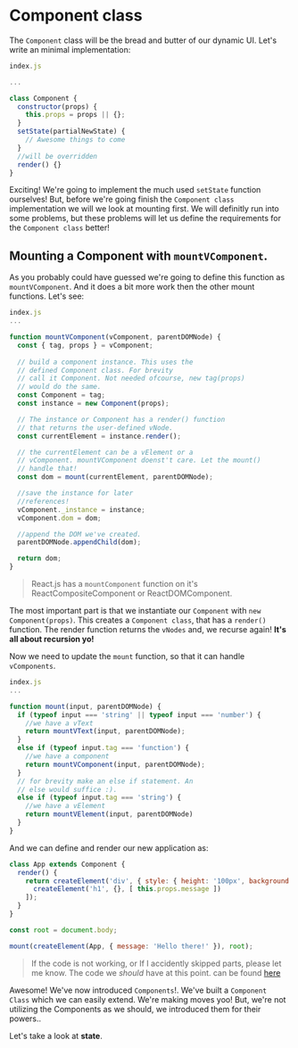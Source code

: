 # Component class

The `Component` class will be the bread and butter of our dynamic UI. Let's write an minimal 
implementation: 

```javascript
index.js

...

class Component {
  constructor(props) {
    this.props = props || {};
  }
  setState(partialNewState) {
    // Awesome things to come
  }
  //will be overridden
  render() {}
}

```

Exciting! We're going to implement the much used `setState` function ourselves! 
But, before we're going finish the `Component class` implementation we will we look at mounting first. 
We will definitly run into some problems, but these problems will 
let us define the requirements for the `Component class` better!

## Mounting a Component with `mountVComponent`.

As you probably could have guessed we're going to define 
this function as `mountVComponent`. And it does a bit more work then 
the other mount functions. Let's see:

```javascript
index.js
...

function mountVComponent(vComponent, parentDOMNode) {
  const { tag, props } = vComponent;
  
  // build a component instance. This uses the 
  // defined Component class. For brevity 
  // call it Component. Not needed ofcourse, new tag(props)
  // would do the same. 
  const Component = tag;
  const instance = new Component(props);

  // The instance or Component has a render() function 
  // that returns the user-defined vNode.
  const currentElement = instance.render();

  // the currentElement can be a vElement or a
  // vComponent. mountVComponent doenst't care. Let the mount()
  // handle that!
  const dom = mount(currentElement, parentDOMNode);

  //save the instance for later
  //references! 
  vComponent._instance = instance;
  vComponent.dom = dom;

  //append the DOM we've created.
  parentDOMNode.appendChild(dom);

  return dom;
}

```

> React.js has a `mountComponent` function on it's ReactCompositeComponent or ReactDOMComponent.

The most important part is that we instantiate our `Component` with `new Component(props)`.
This creates a `Component class`, that has a `render()` function. 
The render function returns the `vNodes` and, we recurse again! 
**It's all about recursion yo!**

Now we need to update the `mount` function, so that it can handle `vComponents`. 

```javascript
index.js
...

function mount(input, parentDOMNode) {
  if (typeof input === 'string' || typeof input === 'number') {
    //we have a vText
    return mountVText(input, parentDOMNode);
  } 
  else if (typeof input.tag === 'function') {
    //we have a component
    return mountVComponent(input, parentDOMNode);
  }
  // for brevity make an else if statement. An
  // else would suffice :). 
  else if (typeof input.tag === 'string') {
    //we have a vElement
    return mountVElement(input, parentDOMNode)
  }
}
```

And we can define and render our new application as: 

```javascript
class App extends Component {
  render() {
    return createElement('div', { style: { height: '100px', background: 'red'} }, [
      createElement('h1', {}, [ this.props.message ])
    ]);
  }
}

const root = document.body;

mount(createElement(App, { message: 'Hello there!' }), root);

```

> If the code is not working, or If I accidently skipped parts, please let me know. The
code we *should* have at this point. can be found [here](../appendix/02-code_component_class.md)

Awesome! We've now introduced `Components`!. We've built a `Component Class`
which we can easily extend. We're making moves yoo!
But, we're not  utilizing the Components as we should, we introduced them for their powers.. 

Let's take a look at **state**.



